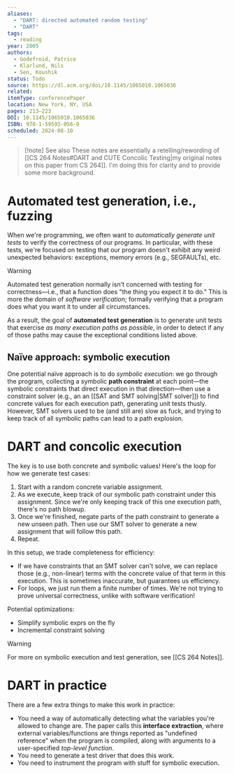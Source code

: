 ```yaml
---
aliases:
  - "DART: directed automated random testing"
  - "DART"
tags:
  - reading
year: 2005
authors:
  - Godefroid, Patrice
  - Klarlund, Nils
  - Sen, Koushik    
status: Todo
source: https://dl.acm.org/doi/10.1145/1065010.1065036 
related:  
itemType: conferencePaper  
location: New York, NY, USA   
pages: 213–223  
DOI: 10.1145/1065010.1065036  
ISBN: 978-1-59593-056-9
scheduled: 2024-08-10
---
```

> [!note] See also
> These notes are essentially a retelling/rewording of [[CS 264 Notes#DART and CUTE Concolic Testing|my original notes on this paper from CS 264]]. I'm doing this for clarity and to provide some more background.

# Automated test generation, i.e., fuzzing

When we're programming, we often want to *automatically generate unit tests* to verify the correctness of our programs. In particular, with these tests, we're focused on testing that our program doesn't exhibit any weird unexpected behaviors: exceptions, memory errors (e.g., SEGFAULTs), etc.

> [!warning]
> Automated test generation normally isn't concerned with testing for correctness—i.e., that a function does "the thing you expect it to do." This is more the domain of *software verification*; formally verifying that a program does what you want it to under all circumstances.

As a result, the goal of **automated test generation** is to generate unit tests that exercise *as many execution paths as possible*, in order to detect if any of those paths may cause the exceptional conditions listed above.

## Naïve approach: symbolic execution

One potential naïve approach is to do *symbolic execution*: we go through the program, collecting a symbolic **path constraint** at each point—the symbolic constraints that direct execution in that direction—then use a constraint solver (e.g., an an [[SAT and SMT solving|SMT solver]]) to find concrete values for each execution path, generating unit tests thusly. However, SMT solvers used to be (and still are) slow as fuck, and trying to keep track of all symbolic paths can lead to a path explosion.

# DART and concolic execution

The key is to use both concrete and symbolic values! Here's the loop for how we generate test cases:

1. Start with a random concrete variable assignment.
2. As we execute, keep track of our symbolic path constraint under this assignment. Since we're only keeping track of this one execution path, there's no path blowup.
3. Once we're finished, negate parts of the path constraint to generate a new unseen path. Then use our SMT solver to generate a new assignment that will follow this path.
4. Repeat.

In this setup, we trade completeness for efficiency:

- If we have constraints that an SMT solver can't solve, we can replace those (e.g., non-linear) terms with the concrete value of that term in this execution. This is sometimes inaccurate, but guarantees us efficiency.
- For loops, we just run them a finite number of times. We're not trying to prove universal correctness, unlike with software verification!

Potential optimizations:

- Simplify symbolic exprs on the fly
- Incremental constraint solving

> [!warning]
> For more on symbolic execution and test generation, see [[CS 264 Notes]].

# DART in practice

There are a few extra things to make this work in practice:

- You need a way of automatically detecting what the variables you're allowed to change are. The paper calls this **interface extraction**, where external variables/functions are things reported as "undefined reference" when the program is compiled, along with arguments to a user-specified *top-level function*.
- You need to generate a test driver that does this work.
- You need to instrument the program with stuff for symbolic execution.

